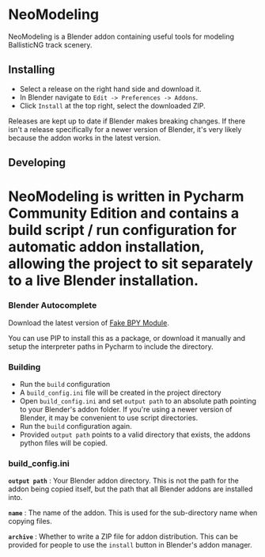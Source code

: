 # NeoModeling
NeoModeling is a Blender addon containing useful tools for modeling BallisticNG track scenery.

## Installing
* Select a release on the right hand side and download it.
* In Blender navigate to `Edit -> Preferences -> Addons`.
* Click `Install` at the top right, select the downloaded ZIP.

Releases are kept up to date if Blender makes breaking changes. If there isn't a release specifically for a newer version of Blender, it's very likely because the addon works in the latest version.

## Developing
# NeoModeling is written in Pycharm Community Edition and contains a build script / run configuration for automatic addon installation, allowing the project to sit separately to a live Blender installation.

### Blender Autocomplete
Download the latest version of [Fake BPY Module](https://github.com/nutti/fake-bpy-module). 

You can use PIP to install this as a package, or download it manually and setup the interpreter paths in Pycharm to include the directory.

### Building
* Run the `build` configuration
* A `build_config.ini` file will be created in the project directory
* Open `build_config.ini` and set `output path` to an absolute path pointing to your Blender's addon folder. If you're using a newer version of Blender, it may be convenient to use script directories.
* Run the `build` configuration again.
* Provided `output path` points to a valid directory that exists, the addons python files will be copied.

### build_config.ini
**`output path`**  : Your Blender addon directory. This is not the path for the addon being copied itself, but the path that all Blender addons are installed into.

**`name`**         : The name of the addon. This is used for the sub-directory name when copying files.

**`archive`**      : Whether to write a ZIP file for addon distribution. This can be provided for people to use the `install` button in Blender's addon manager.
